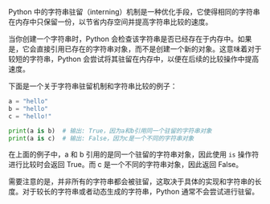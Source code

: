 Python 中的字符串驻留（interning）机制是一种优化手段，它使得相同的字符串在内存中只保留一份，以节省内存空间并提高字符串比较的速度。

当你创建一个字符串时，Python 会检查该字符串是否已经存在于内存中。如果是，它会直接引用已存在的字符串对象，而不是创建一个新的对象。这意味着对于较短的字符串，Python 会尝试将其驻留在内存中，以便在后续的比较操作中提高速度。

下面是一个关于字符串驻留机制和字符串比较的例子：

```python
a = "hello"
b = "hello"
c = "hello!"

print(a is b)  # 输出: True，因为a和b引用同一个驻留的字符串对象
print(a is c)  # 输出: False，因为c是一个不同的字符串对象
```

在上面的例子中，a 和 b 引用的是同一个驻留的字符串对象，因此使用 `is` 操作符进行比较时会返回 True。而 c 是一个不同的字符串对象，因此返回 False。

需要注意的是，并非所有的字符串都会被驻留，这取决于具体的实现和字符串的长度。对于较长的字符串或者动态生成的字符串，Python 通常不会尝试进行驻留。